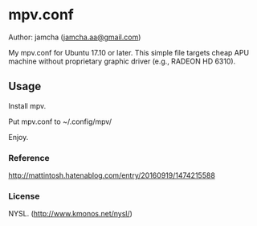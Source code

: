 # mpv.conf
Author: jamcha (jamcha.aa@gmail.com)

My mpv.conf for Ubuntu 17.10 or later. This simple file targets cheap APU machine without proprietary graphic driver (e.g., RADEON HD 6310).

## Usage

Install mpv.

Put mpv.conf to ~/.config/mpv/

Enjoy.

### Reference
http://mattintosh.hatenablog.com/entry/20160919/1474215588

### License
NYSL. (http://www.kmonos.net/nysl/)

